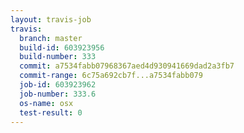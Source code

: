 ```yaml
---
layout: travis-job
travis:
  branch: master
  build-id: 603923956
  build-number: 333
  commit: a7534fabb07968367aed4d930941669dad2a3fb7
  commit-range: 6c75a692cb7f...a7534fabb079
  job-id: 603923962
  job-number: 333.6
  os-name: osx
  test-result: 0
---
```

